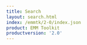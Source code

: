 ```yaml
---
title: Search
layout: search.html
index: /emmtk/2-0/index.json
product: EMM Toolkit
productversion: '2.0'
---
```




